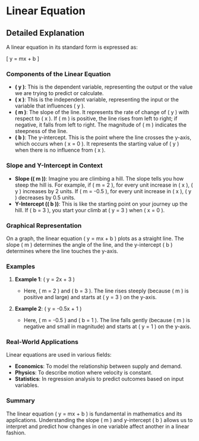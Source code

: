 # Linear Equation

## Detailed Explanation

A linear equation in its standard form is expressed as:

\[
y = mx + b
\]

### Components of the Linear Equation

- **\( y \)**: This is the dependent variable, representing the output or the value we are trying to predict or calculate.
- **\( x \)**: This is the independent variable, representing the input or the variable that influences \( y \).
- **\( m \)**: The slope of the line. It represents the rate of change of \( y \) with respect to \( x \). If \( m \) is positive, the line rises from left to right; if negative, it falls from left to right. The magnitude of \( m \) indicates the steepness of the line.
- **\( b \)**: The y-intercept. This is the point where the line crosses the y-axis, which occurs when \( x = 0 \). It represents the starting value of \( y \) when there is no influence from \( x \).

### Slope and Y-Intercept in Context

- **Slope (\( m \))**: Imagine you are climbing a hill. The slope tells you how steep the hill is. For example, if \( m = 2 \), for every unit increase in \( x \), \( y \) increases by 2 units. If \( m = -0.5 \), for every unit increase in \( x \), \( y \) decreases by 0.5 units.
- **Y-Intercept (\( b \))**: This is like the starting point on your journey up the hill. If \( b = 3 \), you start your climb at \( y = 3 \) when \( x = 0 \).

### Graphical Representation

On a graph, the linear equation \( y = mx + b \) plots as a straight line. The slope \( m \) determines the angle of the line, and the y-intercept \( b \) determines where the line touches the y-axis.

### Examples

1. **Example 1**: \( y = 2x + 3 \)
   - Here, \( m = 2 \) and \( b = 3 \). The line rises steeply (because \( m \) is positive and large) and starts at \( y = 3 \) on the y-axis.

2. **Example 2**: \( y = -0.5x + 1 \)
   - Here, \( m = -0.5 \) and \( b = 1 \). The line falls gently (because \( m \) is negative and small in magnitude) and starts at \( y = 1 \) on the y-axis.

### Real-World Applications

Linear equations are used in various fields:

- **Economics**: To model the relationship between supply and demand.
- **Physics**: To describe motion where velocity is constant.
- **Statistics**: In regression analysis to predict outcomes based on input variables.

### Summary

The linear equation \( y = mx + b \) is fundamental in mathematics and its applications. Understanding the slope \( m \) and y-intercept \( b \) allows us to interpret and predict how changes in one variable affect another in a linear fashion.

